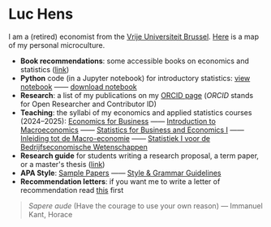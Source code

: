 # Luc Hens

I am a (retired) economist from the [Vrije Universiteit Brussel](http://www.vub.ac.be). [Here](about-me.html) is a map of my personal microculture. 

* **Book recommendations**: some accessible books on economics and statistics ([link](book-recommendations.html))
* **Python** code (in a Jupyter notebook) for introductory statistics: [view notebook](https://nbviewer.org/github/luc-hens/luc-hens.github.io/blob/main/statistics_i_using_python.ipynb#)  &mdash;&mdash; [download notebook](statistics_i_using_python.ipynb) 
* **Research**: a list of my publications on my [ORCID page](https://orcid.org/0000-0003-4881-9317) (*ORCID* stands for Open Researcher and Contributor ID)
* **Teaching**: the syllabi of my economics and applied statistics courses (2024&ndash;2025):
 [Economics for Business](economics_for_business_syllabus_2024_2025.pdf) &mdash;&mdash; [Introduction to Macroeconomics](introduction_to_macroeconomics_syllabus_2024_2025.pdf) &mdash;&mdash; [Statistics for Business and Economics I](statistics_i_syllabus_2024_2025.pdf) &mdash;&mdash; [Inleiding tot de Macro-economie](inleiding_tot_de_macro_economie_studiewijzer_2024_2025.pdf) &mdash;&mdash; [Statistiek I voor de Bedrijfseconomische Wetenschappen](statistiek_i_studiewijzer_2024_2025.pdf)
 * **Research guide** for students writing a research proposal, a term paper, or a master's thesis ([link](guide.html))
* **APA Style**:  [Sample Papers](https://apastyle.apa.org/style-grammar-guidelines/paper-format/sample-papers)  &mdash;&mdash; [Style &amp; Grammar Guidelines](https://apastyle.apa.org/style-grammar-guidelines)
* **Recommendation letters**: if you want me to write a letter of recommendation read [this](recommendation.html) first 


> *Sapere aude* (Have the courage to use your own reason) &mdash; Immanuel Kant, Horace